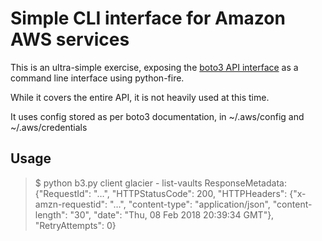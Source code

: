 Simple CLI interface for Amazon AWS services
============================================

This is an ultra-simple exercise, exposing the [boto3 API interface](https://boto3.readthedocs.io/en/latest/index.html) as a command line interface using python-fire.

While it covers the entire API, it is not heavily used at this time.

It uses config stored as per boto3 documentation, in ~/.aws/config and ~/.aws/credentials

## Usage

> $ python b3.py client glacier - list-vaults
> ResponseMetadata: {"RequestId": "…", "HTTPStatusCode": 200, "HTTPHeaders": {"x-amzn-requestid": "…", "content-type": "application/json", "content-length": "30", "date": "Thu, 08 Feb 2018 20:39:34 GMT"}, "RetryAttempts": 0}
